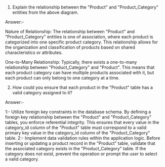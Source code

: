 1. Explain the relationship between the "Product" and "Product_Category" entities from the above diagram.
   
Answer:- 

Nature of Relationship:
The relationship between "Product" and "Product_Category" entities is one of association, where each product is categorized into one specific product category.
This relationship allows for the organization and classification of products based on shared characteristics or attributes.

One-to-Many Relationship:
Typically, there exists a one-to-many relationship between "Product_Category" and "Product".
This means that each product category can have multiple products associated with it, but each product can only belong to one category at a time.

2. How could you ensure that each product in the "Product" table has a valid category assigned to it?
   
Answer:-
   
1:- Utilize foreign key constraints in the database schema. By defining a foreign key relationship between the "Product" and "Product_Category" tables, you enforce referential integrity. This ensures that every value in the category_id column of the "Product" table must correspond to a valid primary key value in the category_id column of the "Product_Category" table.
2:- Implement data validation rules within the application logic. Before inserting or updating a product record in the "Product" table, validate that the associated category exists in the "Product_Category" table. If the category does not exist, prevent the operation or prompt the user to select a valid category.

